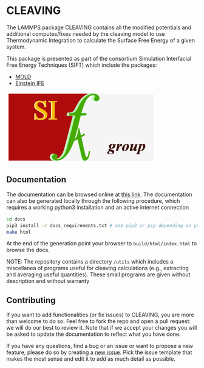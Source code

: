 # CLEAVING

The LAMMPS package CLEAVING contains all the modified potentials and additional computes/fixes needed by the cleaving model to use Thermodynamic Integration to calculate the Surface Free Energy of a given system.

This package is presented as part of the consortium Simulation Interfacial Free Energy Techniques (SIFT) which include the packages:

  - [MOLD](https://github.com/AndresRTejedor/Mold)
  - [Einstein IFE](https://github.com/syeandel/Einstein_IFE)

![SIFT group](./docs/figs/final_logo.png)

## Documentation

The documentation can be browsed online at [this link](https://demonico85.github.io/cleaving/). The documentation can also be generated locally through the following procedure, which requires a working python3 installation and an active internet connection

```bash
cd docs
pip3 install -r docs_requirements.txt # use pip3 or pip depending on your local setup
make html
```

At the end of the generation point your browser to `build/html/index.html` to browse the docs.

NOTE: The repository contains a directory `/utils` which includes a miscellanea of programs useful for  cleaving calculations (e.g., extracting and averaging useful quantities). These small programs are given without description and without warranty  

## Contributing

If you want to add functionalities (or fix issues) to CLEAVING, you are more than welcome to do so. Feel free to fork the repo and open a pull request: we will do our best to review it. Note that if we accept your changes you will be asked to update the documentation to reflect what you have done.

If you have any questions, find a bug or an issue or want to propose a new feature, please do so by creating a [new issue](https://github.com/demonico85/cleaving/issues/new/choose). Pick the issue template that makes the most sense and edit it to add as much detail as possible.
